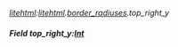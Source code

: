 _[litehtml](../../modules/litehtml/litehtml-module.md):[litehtml](../../modules/litehtml/litehtml-module.md).[border\_radiuses](../../modules/litehtml/litehtml-border_radiuses.md).top\_right\_y_
##### Field top\_right\_y:[Int](../../modules/wonkey/wonkey-types-int.md)
